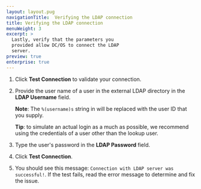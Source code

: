 ```yaml
---
layout: layout.pug
navigationTitle:  Verifying the LDAP connection
title: Verifying the LDAP connection
menuWeight: 3
excerpt: >
  Lastly, verify that the parameters you
  provided allow DC/OS to connect the LDAP
  server.
preview: true
enterprise: true
---
```




1. Click **Test Connection** to validate your connection. 

1. Provide the user name of a user in the external LDAP directory in the **LDAP Username** field.  

    **Note**: The `%(username)s` string in will be replaced with the user ID that you supply.

    **Tip**: to simulate an actual login as a much as possible, we recommend using the credentials of a user other than the lookup user.

1. Type the user's password in the **LDAP Password** field.

1. Click **Test Connection**.

1. You should see this message: `Connection with LDAP server was successful!`. If the test fails, read the error message to determine and fix the issue.


